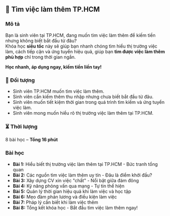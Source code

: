 ## 📌 Tìm việc làm thêm TP.HCM

### Mô tả  
Bạn là sinh viên tại TP.HCM, đang muốn tìm việc làm thêm để kiếm tiền nhưng không biết bắt đầu từ đâu?  
Khóa học **siêu tốc** này sẽ giúp bạn nhanh chóng tìm hiểu thị trường việc làm, cách tiếp cận và ứng tuyển hiệu quả, giúp bạn **tìm được việc làm thêm phù hợp** chỉ trong thời gian ngắn.  

**Học nhanh, áp dụng ngay, kiếm tiền liền tay!**

### 🎯 Đối tượng  
- Sinh viên TP.HCM muốn tìm việc làm thêm.  
- Sinh viên cần kiếm thêm thu nhập nhưng chưa biết bắt đầu từ đâu.  
- Sinh viên muốn tiết kiệm thời gian trong quá trình tìm kiếm và ứng tuyển việc làm.  
- Sinh viên mong muốn hiểu rõ thị trường việc làm thêm tại TP.HCM.  

### ⏳ Thời lượng  
8 bài học – **Tổng 16 phút**  

### Bài học  
- **Bài 1:** Hiểu biết thị trường việc làm thêm tại TP.HCM - Bức tranh tổng quan  
- **Bài 2:** Các nguồn tìm việc làm thêm uy tín - Đâu là điểm khởi đầu?  
- **Bài 3:** Xây dựng CV xin việc "chất" - Nổi bật giữa đám đông  
- **Bài 4:** Kỹ năng phỏng vấn qua mạng - Tự tin thể hiện  
- **Bài 5:** Quản lý thời gian hiệu quả khi làm việc và học tập  
- **Bài 6:** Mẹo đàm phán lương và điều kiện làm việc  
- **Bài 7:** Pháp lý cần biết khi làm việc thêm  
- **Bài 8:** Tổng kết khóa học - Bắt đầu tìm việc làm thêm ngay!